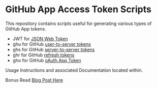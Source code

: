 # GitHub App Access Token Scripts

This repository contains scripts useful for generating various types of GitHub App tokens.

- JWT for [JSON Web Token](https://docs.github.com/en/apps/creating-github-apps/authenticating-with-a-github-app/generating-a-json-web-token-jwt-for-a-github-app)
- ghu for GitHub [user-to-server tokens](https://docs.github.com/en/apps/creating-github-apps/authenticating-with-a-github-app/about-authentication-with-a-github-app)
- ghs for GitHub [server-to-server tokens](https://docs.github.com/en/apps/creating-github-apps/authenticating-with-a-github-app/about-authentication-with-a-github-app)
- ghr for GitHub [refresh tokens](https://docs.github.com/en/apps/creating-github-apps/authenticating-with-a-github-app/refreshing-user-access-tokens)
- gho for GitHub [oAuth App Token](https://docs.github.com/en/apps/oauth-apps/building-oauth-apps/authenticating-to-the-rest-api-with-an-oauth-app)

Usage Instructions and associated Documentation located within.

Bonus Read [Blog Post Here](https://github.blog/2021-04-05-behind-githubs-new-authentication-token-formats/)
